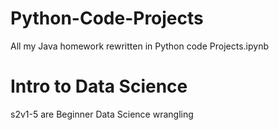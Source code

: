 # Python-Code-Projects
All my Java homework rewritten in Python code Projects.ipynb 
# Intro to Data Science 
s2v1-5 are Beginner Data Science wrangling

